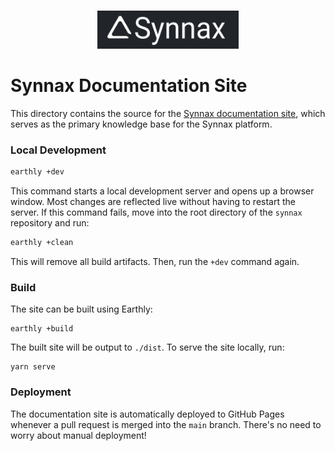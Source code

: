<br />
<p align="center">
    <a href="https://docs.synnaxlabs.com">
        <img src="../media/logo/title-white-on-black.svg" width="45%"/>
    </a>
</p>

# Synnax Documentation Site

This directory contains the source for
the [Synnax documentation site](https://docs.synnaxlabs.com), which serves as
the primary knowledge base for the Synnax platform.

### Local Development

```bash
earthly +dev
```

This command starts a local development server and opens up a browser window.
Most changes are reflected live without having to restart the server. If this
command fails, move into the root directory of the `synnax` repository and run:

```bash
earthly +clean
```

This will remove all build artifacts. Then, run the `+dev` command again.

### Build

The site can be built using Earthly:

```
earthly +build
```

The built site will be output to `./dist`. To serve the site locally, run:

```
yarn serve
```

### Deployment

The documentation site is automatically deployed to GitHub Pages whenever a pull
request is merged into the `main` branch. There's no need to worry about manual
deployment!